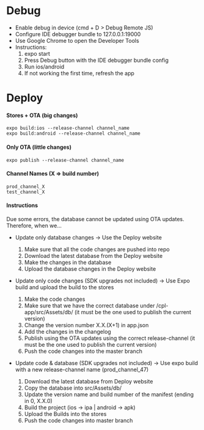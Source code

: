 # Debug
- Enable debug in device (cmd + D > Debug Remote JS)
- Configure IDE debugger bundle to 127.0.0.1:19000
- Use Google Chrome to open the Developer Tools
- Instructions:
    1. expo start
    2. Press Debug button with the IDE debugger bundle config
    3. Run ios/android
    4. If not working the first time, refresh the app

# Deploy
#### Stores + OTA (big changes)
    expo build:ios --release-channel channel_name
    expo build:android --release-channel channel_name

#### Only OTA (little changes)
    expo publish --release-channel channel_name

#### Channel Names (X => build number)
    prod_channel_X
    test_channel_X

#### Instructions
Due some errors, the database cannot be updated using OTA updates.
Therefore, when we...
- Update only database changes -> Use the Deploy website
    1. Make sure that all the code changes are pushed into repo
    2. Download the latest database from the Deploy website
    3. Make the changes in the database
    4. Upload the database changes in the Deploy website

- Update only code changes (SDK upgrades not included) -> Use Expo build and upload the build to the stores
    1. Make the code changes
    2. Make sure that we have the correct database under /cpl-app/src/Assets/db/ (it must be the one used to publish the current version)
    3. Change the version number X.X.(X+1) in app.json
    4. Add the changes in the changelog
    5. Publish using the OTA updates using the correct release-channel (it must be the one used to publish the current version)
    6. Push the code changes into the master branch

- Update code & database (SDK upgrades not included) -> Use expo build with a new release-channel name (prod_channel_47)
    1. Download the latest database from Deploy website
    2. Copy the database into src/Assets/db/
    3. Update the version name and build number of the manifest (ending in 0, X.X.0)
    4. Build the project (ios -> ipa | android -> apk)
    5. Upload the Builds into the stores
    6. Push the code changes into master branch
